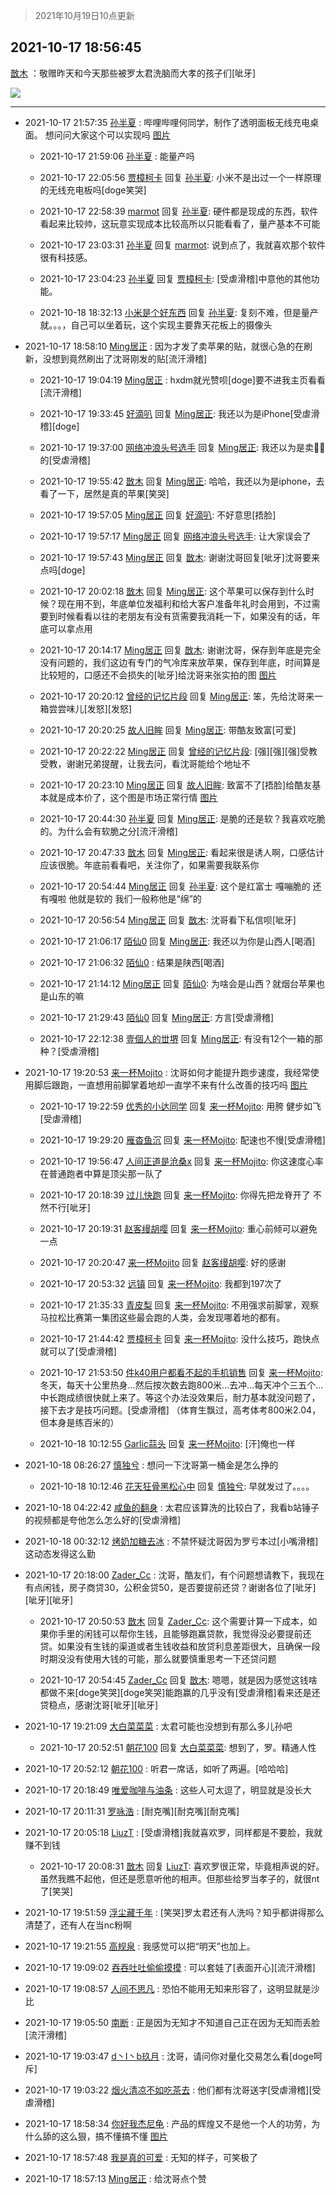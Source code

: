 > 2021年10月19日10点更新
<link rel="stylesheet" href="https://cdn.jsdelivr.net/gh/taotie6/sampleJSON@main/css/photo_show.css">
<meta name="referrer" content="no-referrer" />


 ## 2021-10-17 18:56:45 

 [㪚木](https://www.coolapk.com/feed/30754710?shareKey=MDE5Y2Q3OTZlZDA1NjE2YzAyMWY~) ：敬赠昨天和今天那些被罗太君洗脑而大孝的孩子们[呲牙] 

<div class="album">
<img class="img-item" src="http://image.coolapk.com/feed/2021/1017/18/1081091_f35ba045_8204_662@1080x655.jpeg" />
</div>

 ------- 

- 2021-10-17 21:57:35 [孙半夏](uid=1851173) : 哔哩哔哩何同学，制作了透明面板无线充电桌面。
想问问大家这个可以实现吗 [图片](http://image.coolapk.com/feed/2021/1017/21/1851173_9054_3332@1792x828.jpg)

    - 2021-10-17 21:59:06 [孙半夏](uid=1851173) : 能量产吗 

    - 2021-10-17 22:05:56 [贾樟柯卡](uid=4286768) 回复 [孙半夏](uid=1851173): 小米不是出过一个一样原理的无线充电板吗[doge笑哭] 

    - 2021-10-17 22:58:39 [marmot](uid=814204) 回复 [孙半夏](uid=1851173): 硬件都是现成的东西，软件看起来比较帅，这玩意实现成本比较高所以只能看看了，量产基本不可能 

    - 2021-10-17 23:03:31 [孙半夏](uid=1851173) 回复 [marmot](uid=814204): 说到点了，我就喜欢那个软件很有科技感。 

    - 2021-10-17 23:04:23 [孙半夏](uid=1851173) 回复 [贾樟柯卡](uid=4286768): [受虐滑稽]中意他的其他功能。 

    - 2021-10-18 18:32:13 [小米是个好东西](uid=1650320) 回复 [孙半夏](uid=1851173): 复刻不难，但是量产就。。。，自己可以坐着玩，这个实现主要靠天花板上的摄像头 

- 2021-10-17 18:58:10 [Ming居正](uid=3232346) : 因为才发了卖苹果的贴，就很心急的在刷新，没想到竟然刷出了沈哥刚发的贴[流汗滑稽] 

    - 2021-10-17 19:04:19 [Ming居正](uid=3232346) : hxdm就光赞呗[doge]要不进我主页看看[流汗滑稽] 

    - 2021-10-17 19:33:45 [好滴叭](uid=5526219) 回复 [Ming居正](uid=3232346): 我还以为是iPhone[受虐滑稽][doge] 

    - 2021-10-17 19:37:00 [网络冲浪头号选手](uid=1864467) 回复 [Ming居正](uid=3232346): 我还以为是卖🍎📱的[受虐滑稽] 

    - 2021-10-17 19:55:42 [㪚木](uid=1081091) 回复 [Ming居正](uid=3232346): 哈哈，我还以为是iphone，去看了一下，居然是真的苹果[笑哭] 

    - 2021-10-17 19:57:05 [Ming居正](uid=3232346) 回复 [好滴叭](uid=5526219): 不好意思[捂脸] 

    - 2021-10-17 19:57:17 [Ming居正](uid=3232346) 回复 [网络冲浪头号选手](uid=1864467): 让大家误会了 

    - 2021-10-17 19:57:43 [Ming居正](uid=3232346) 回复 [㪚木](uid=1081091): 谢谢沈哥回复[呲牙]沈哥要来点吗[doge] 

    - 2021-10-17 20:02:18 [㪚木](uid=1081091) 回复 [Ming居正](uid=3232346): 这个苹果可以保存到什么时候？现在用不到，年底单位发福利和给大客户准备年礼时会用到，不过需要到时候看看以往的老朋友有没有货需要我消耗一下，如果没有的话，年底可以拿点用 

    - 2021-10-17 20:14:17 [Ming居正](uid=3232346) 回复 [㪚木](uid=1081091): 谢谢沈哥，保存到年底是完全没有问题的，我们这边有专门的气冷库来放苹果，保存到年底，时间算是比较短的，口感还不会损失的[呲牙]给沈哥来张实拍的图 [图片](http://image.coolapk.com/feed/2021/1017/18/3232346_f9568b5d_7159_4406@1080x1440.jpeg)

    - 2021-10-17 20:20:12 [曾经的记忆片段](uid=2703645) 回复 [Ming居正](uid=3232346): 笨，先给沈哥来一箱尝尝味儿[发怒][发怒] 

    - 2021-10-17 20:20:25 [故人旧眸](uid=5481001) 回复 [Ming居正](uid=3232346): 带酷友致富[可爱] 

    - 2021-10-17 20:22:22 [Ming居正](uid=3232346) 回复 [曾经的记忆片段](uid=2703645): [强][强][强]受教受教，谢谢兄弟提醒，让我去问，看沈哥能给个地址不 

    - 2021-10-17 20:23:10 [Ming居正](uid=3232346) 回复 [故人旧眸](uid=5481001): 致富不了[捂脸]给酷友基本就是成本价了，这个图是市场正常行情 [图片](http://image.coolapk.com/feed/2021/1017/20/3232346_e24156f2_3388_7111@592x484.jpeg)

    - 2021-10-17 20:44:30 [孙半夏](uid=1851173) 回复 [Ming居正](uid=3232346): 是脆的还是软？我喜欢吃脆的。为什么会有软脆之分[流汗滑稽] 

    - 2021-10-17 20:47:33 [㪚木](uid=1081091) 回复 [Ming居正](uid=3232346): 看起来很是诱人啊，口感估计应该很脆。年底前看看吧，关注你了，如果需要我联系你 

    - 2021-10-17 20:54:44 [Ming居正](uid=3232346) 回复 [孙半夏](uid=1851173): 这个是红富士 嘎嘣脆的 还有嘎啦 他就是软的 我们一般称他是“绵”的 

    - 2021-10-17 20:56:54 [Ming居正](uid=3232346) 回复 [㪚木](uid=1081091): 沈哥看下私信呗[呲牙] 

    - 2021-10-17 21:06:17 [陌仙0](uid=1807492) 回复 [Ming居正](uid=3232346): 我还以为你是山西人[喝酒] 

    - 2021-10-17 21:06:32 [陌仙0](uid=1807492) : 结果是陕西[喝酒] 

    - 2021-10-17 21:14:12 [Ming居正](uid=3232346) 回复 [陌仙0](uid=1807492): 为啥会是山西？就烟台苹果也是山东的嘛 

    - 2021-10-17 21:29:43 [陌仙0](uid=1807492) 回复 [Ming居正](uid=3232346): 方言[受虐滑稽] 

    - 2021-10-17 22:12:38 [壹個人的丗堺](uid=1461483) 回复 [Ming居正](uid=3232346): 有没有12个一箱的那种？[受虐滑稽] 

- 2021-10-17 19:20:53 [来一杯Mojito](uid=718339) : 沈哥如何才能提升跑步速度，我经常使用脚后跟跑，一直想用前脚掌着地却一直学不来有什么改善的技巧吗 [图片](http://image.coolapk.com/feed/2021/1017/19/718339_e1a0f69c_9652_2162@1080x2340.jpeg)

    - 2021-10-17 19:22:59 [优秀的小达同学](uid=3114536) 回复 [来一杯Mojito](uid=718339): 用胯 健步如飞[受虐滑稽] 

    - 2021-10-17 19:29:20 [雁杳鱼沉](uid=821543) 回复 [来一杯Mojito](uid=718339): 配速也不慢[受虐滑稽] 

    - 2021-10-17 19:56:47 [人间正道是沧桑x](uid=2668879) 回复 [来一杯Mojito](uid=718339): 你这速度心率在普通跑者中算是顶尖那一队了 

    - 2021-10-17 20:18:39 [过儿快跑](uid=4122705) 回复 [来一杯Mojito](uid=718339): 你得先把龙脊开了 不然不行[呲牙] 

    - 2021-10-17 20:19:31 [赵客缦胡嘤](uid=2186376) 回复 [来一杯Mojito](uid=718339): 重心前倾可以避免一点 

    - 2021-10-17 20:20:47 [来一杯Mojito](uid=718339) 回复 [赵客缦胡嘤](uid=2186376): 好的感谢 

    - 2021-10-17 20:53:32 [远镇](uid=1471248) 回复 [来一杯Mojito](uid=718339): 我都到197次了 

    - 2021-10-17 21:35:33 [青皮梨](uid=1109281) 回复 [来一杯Mojito](uid=718339): 不用强求前脚掌，观察马拉松比赛第一集团这些最会跑的人类，会发现哪着地的都有。 

    - 2021-10-17 21:44:42 [贾樟柯卡](uid=4286768) 回复 [来一杯Mojito](uid=718339): 没什么技巧，跑快点就可以了[受虐滑稽] 

    - 2021-10-17 21:53:50 [件k40用户都看不起的手机销售](uid=2912050) 回复 [来一杯Mojito](uid=718339): 冬天，每天十公里热身…然后按次数去跑800米…去冲…每天冲个三五个…中长跑成绩很快就上来了。等这个办法没效果后，耐力基本就没问题了，接下去才是技巧问题。[受虐滑稽]
（体育生飘过，高考体考800米2.04，但本身是练百米的） 

    - 2021-10-18 10:12:55 [Garlic蒜头](uid=473445) 回复 [来一杯Mojito](uid=718339): [汗]俺也一样 

- 2021-10-18 08:26:27 [慎独兮](uid=3240487) : 想问一下沈哥第一桶金是怎么挣的 

    - 2021-10-18 10:12:46 [花天狂骨黑松心中](uid=3041572) 回复 [慎独兮](uid=3240487): 早就发过了。。。。 

- 2021-10-18 04:22:42 [咸鱼的翻身](uid=3945270) : 太君应该算洗的比较白了，我看b站锤子的视频都是夸他怎么怎么好的[受虐滑稽] 

- 2021-10-18 00:32:12 [烤奶加糖去冰](uid=739362) : 不禁怀疑沈哥因为罗亏本过[小嘴滑稽]这动态发得这么勤 

- 2021-10-17 20:18:00 [Zader_Cc](uid=1453125) : 沈哥，酷友们，有个问题想请教下，我现在有点闲钱，房子商贷30，公积金贷50，是否要提前还贷？谢谢各位了[呲牙][呲牙][呲牙] 

    - 2021-10-17 20:50:53 [㪚木](uid=1081091) 回复 [Zader_Cc](uid=1453125): 这个需要计算一下成本，如果你手里的闲钱可以帮你生钱，且能够跑赢贷款，我觉得没必要提前还贷。如果没有生钱的渠道或者生钱收益和放贷利息差距很大，且确保一段时期没没有使用大钱的可能，那么就要慎重思考一下还贷问题 

    - 2021-10-17 20:54:45 [Zader_Cc](uid=1453125) 回复 [㪚木](uid=1081091): 嗯嗯，就是因为感觉这钱啥都做不来[doge笑哭][doge笑哭]能跑赢的几乎没有[受虐滑稽]看来还是还贷稳点，感谢沈哥[呲牙][呲牙] 

- 2021-10-17 19:21:09 [大白菜菜菜](uid=2081020) : 太君可能也没想到有那么多儿孙吧 

    - 2021-10-17 20:52:51 [朝花100](uid=1753213) 回复 [大白菜菜菜](uid=2081020): 想到了，罗。精通人性 

- 2021-10-17 20:52:12 [朝花100](uid=1753213) : 听君一席话，如听了两遍。[哈哈哈] 

- 2021-10-17 20:18:49 [唯爱咖啡与油条](uid=2799079) : 这些人可太逗了，明显就是没长大 

- 2021-10-17 20:11:31 [罗咏浩](uid=1442620) : [耐克嘴][耐克嘴][耐克嘴] 

- 2021-10-17 20:05:18 [LiuzT](uid=2145927) : [受虐滑稽]我就喜欢罗，同样都是不要脸，我就赚不到钱 

    - 2021-10-17 20:08:31 [㪚木](uid=1081091) 回复 [LiuzT](uid=2145927): 喜欢罗很正常，毕竟相声说的好。虽然我瞧不起他，但还是愿意听他的相声。但那些给罗当孝子的，就很nt了[笑哭] 

- 2021-10-17 19:51:59 [浮尘藏千年](uid=618671) : [笑哭]罗太君还有人洗吗？知乎都讲得那么清楚了，还有人在当nc粉啊 

- 2021-10-17 19:21:55 [高规泉](uid=1123484) : 我感觉可以把“明天”也加上。 

- 2021-10-17 19:09:02 [吞吞吐吐偷偷摸摸](uid=4177414) : 可以套娃了[表面开心][流汗滑稽] 

- 2021-10-17 19:08:57 [人间不思凡](uid=2080265) : 恐怕不能用无知来形容了，这明显就是沙比 

- 2021-10-17 19:05:50 [南断](uid=1225983) : 正是因为无知才不知道自己正在因为无知而丢脸[流汗滑稽] 

- 2021-10-17 19:03:47 [d丶I丶b玖月](uid=2952537) : 沈哥，请问你对量化交易怎么看[doge呵斥] 

- 2021-10-17 19:03:22 [烟火清凉不如吃茶去](uid=4279524) : 他们都有沈哥送字[受虐滑稽][受虐滑稽] 

- 2021-10-17 18:58:34 [你好我杰尼龟](uid=12858991) : 产品的辉煌又不是他一个人的功劳，为什么舔的这么狠，搞不懂搞不懂 [图片](http://image.coolapk.com/feed/2021/1017/16/12858991_6e79ae8c_0671_058@304x220.jpeg)

- 2021-10-17 18:57:48 [我是真的可爱](uid=731138) : 无知的样子，可笑极了 

- 2021-10-17 18:57:13 [Ming居正](uid=3232346) : 给沈哥点个赞 

